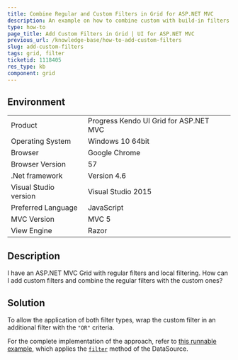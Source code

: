 ```yaml
---
title: Combine Regular and Custom Filters in Grid for ASP.NET MVC
description: An example on how to combine custom with build-in filters in a Kendo UI Grid for ASP.NET MVC.
type: how-to
page_title: Add Custom Filters in Grid | UI for ASP.NET MVC
previous_url: /knowledge-base/how-to-add-custom-filters
slug: add-custom-filters
tags: grid, filter
ticketid: 1118405
res_type: kb
component: grid
---
```


## Environment

<table>
 <tr>
  <td>Product</td>
  <td>Progress Kendo UI Grid for ASP.NET MVC</td>
 </tr>
 <tr>
  <td>Operating System</td>
  <td>Windows 10 64bit</td>
 </tr>
 <tr>
  <td>Browser</td>
  <td>Google Chrome</td>
 </tr>
 <tr>
  <td>Browser Version</td>
  <td>57</td>
 </tr>
 <tr>
  <td>.Net framework</td>
  <td>Version 4.6</td>
 </tr>
 <tr>
  <td>Visual Studio version</td>
  <td>Visual Studio 2015</td>
 </tr>
 <tr>
  <td>Preferred Language</td>
  <td>JavaScript</td>
 </tr>
 <tr>
  <td>MVC Version</td>
  <td>MVC 5</td>
 </tr>
 <tr>
  <td>View Engine</td>
  <td>Razor</td>
 </tr>
</table>


## Description

I have an ASP.NET MVC Grid with regular filters and local filtering. How can I add custom filters and combine the regular filters with the custom ones?

## Solution

To allow the application of both filter types, wrap the custom filter in an additional filter with the `"OR"` criteria.

For the complete implementation of the approach, refer to [this runnable example](http://dojo.telerik.com/AgIgO/17), which applies the [`filter`](http://docs.telerik.com/kendo-ui/api/javascript/data/datasource#methods-filter) method of the DataSource.

